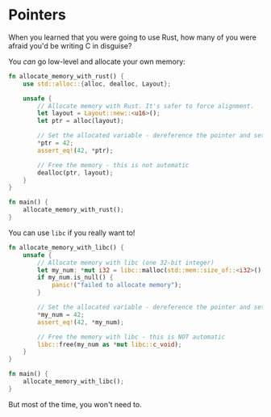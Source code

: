 # Pointers

When you learned that you were going to use Rust, how many of you were afraid you'd be writing C in disguise?

You *can* go low-level and allocate your own memory:

```rust
fn allocate_memory_with_rust() {
    use std::alloc::{alloc, dealloc, Layout};

    unsafe {
        // Allocate memory with Rust. It's safer to force alignment.
        let layout = Layout::new::<u16>();
        let ptr = alloc(layout);

        // Set the allocated variable - dereference the pointer and set to 42
        *ptr = 42;
        assert_eq!(42, *ptr);

        // Free the memory - this is not automatic
        dealloc(ptr, layout);
    }
}

fn main() {
    allocate_memory_with_rust();
}
```

You can use `libc` if you really want to!

```rust
fn allocate_memory_with_libc() {
    unsafe {
        // Allocate memory with libc (one 32-bit integer)
        let my_num: *mut i32 = libc::malloc(std::mem::size_of::<i32>() as libc::size_t) as *mut i32;
        if my_num.is_null() {
            panic!("failed to allocate memory");
        }

        // Set the allocated variable - dereference the pointer and set to 42
        *my_num = 42;
        assert_eq!(42, *my_num);

        // Free the memory with libc - this is NOT automatic
        libc::free(my_num as *mut libc::c_void);
    }
}

fn main() {
    allocate_memory_with_libc();
}
```

But most of the time, you won't need to. 